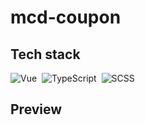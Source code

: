 # mcd-coupon

## Tech stack

![Vue](https://img.shields.io/badge/-Vue.js-05122A?style=flat&logo=vue.js&logoColor=4FC08D)&nbsp;
![TypeScript](https://img.shields.io/badge/-TypeScript-05122A?style=flat&logo=typescript)&nbsp;
![SCSS](https://img.shields.io/badge/-SCSS-05122A?style=flat&logo=SASS)&nbsp;

## Preview 

